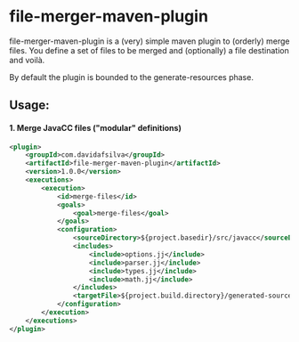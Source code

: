 file-merger-maven-plugin
=============
file-merger-maven-plugin is a (very) simple maven plugin to (orderly) merge files. 
You define a set of files to be merged and (optionally) a file destination and voilà. 

By default the plugin is bounded to the generate-resources phase.

Usage:
------
#### 1. Merge JavaCC files ("modular" definitions)
```xml
<plugin>
    <groupId>com.davidafsilva</groupId>
    <artifactId>file-merger-maven-plugin</artifactId>
    <version>1.0.0</version>
    <executions>
        <execution>
            <id>merge-files</id>
            <goals>
                <goal>merge-files</goal>
            </goals>
            <configuration>
                <sourceDirectory>${project.basedir}/src/javacc</sourceDirectory>
                <includes>
                    <include>options.jj</include>
                    <include>parser.jj</include>
                    <include>types.jj</include>
                    <include>math.jj</include>
                </includes>
                <targetFile>${project.build.directory}/generated-sources/javacc/astparser.jj</targetFile>
            </configuration>
        </execution>
    </executions>
</plugin>
```
